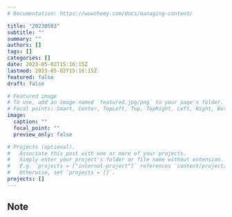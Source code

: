 ```yaml
---
# Documentation: https://wowchemy.com/docs/managing-content/

title: "20230503"
subtitle: ""
summary: ""
authors: []
tags: []
categories: []
date: 2023-05-02T15:16:15Z
lastmod: 2023-05-02T15:16:15Z
featured: false
draft: false

# Featured image
# To use, add an image named `featured.jpg/png` to your page's folder.
# Focal points: Smart, Center, TopLeft, Top, TopRight, Left, Right, BottomLeft, Bottom, BottomRight.
image:
  caption: ""
  focal_point: ""
  preview_only: false

# Projects (optional).
#   Associate this post with one or more of your projects.
#   Simply enter your project's folder or file name without extension.
#   E.g. `projects = ["internal-project"]` references `content/project/deep-learning/index.md`.
#   Otherwise, set `projects = []`.
projects: []
---
```


## Note

